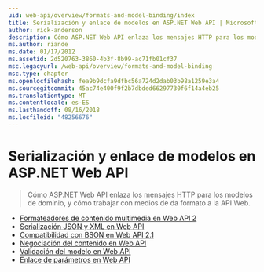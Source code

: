 ```yaml
---
uid: web-api/overview/formats-and-model-binding/index
title: Serialización y enlace de modelos en ASP.NET Web API | Microsoft Docs
author: rick-anderson
description: Cómo ASP.NET Web API enlaza los mensajes HTTP para los modelos de dominio, y cómo trabajar con medios de da formato a la API Web.
ms.author: riande
ms.date: 01/17/2012
ms.assetid: 2d520763-3860-4b3f-8b99-ac71fb01cf37
msc.legacyurl: /web-api/overview/formats-and-model-binding
msc.type: chapter
ms.openlocfilehash: fea9b9dcfa9dfbc56a724d2dab03b98a1259e3a4
ms.sourcegitcommit: 45ac74e400f9f2b7dbded66297730f6f14a4eb25
ms.translationtype: MT
ms.contentlocale: es-ES
ms.lasthandoff: 08/16/2018
ms.locfileid: "48256676"
---
```

<a name="serialization-and-model-binding-in-aspnet-web-api"></a>Serialización y enlace de modelos en ASP.NET Web API
====================
> Cómo ASP.NET Web API enlaza los mensajes HTTP para los modelos de dominio, y cómo trabajar con medios de da formato a la API Web.


- [Formateadores de contenido multimedia en Web API 2](media-formatters.md)
- [Serialización JSON y XML en Web API](json-and-xml-serialization.md)
- [Compatibilidad con BSON en Web API 2.1](bson-support-in-web-api-21.md)
- [Negociación del contenido en Web API](content-negotiation.md)
- [Validación del modelo en Web API](model-validation-in-aspnet-web-api.md)
- [Enlace de parámetros en Web API](parameter-binding-in-aspnet-web-api.md)
